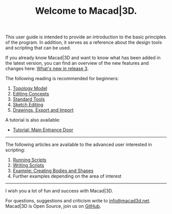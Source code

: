 ﻿---
uid: d7fa988c-877d-45b0-9a69-67414b24767e
title: Welcome to Macad|3D.
---
This user guide is intended to provide an introduction to the basic principles of the program. In addition, it serves as a reference about the design tools and scripting that can be used.

If you already know Macad\|3D and want to know what has been added in the latest version, you can find an overview of the new features and changes here: [What's new in release 3](xref:f5697cf2-acbd-47e9-86d5-0af8c66973f2).

The following reading is recommended for beginners:
1. [Topology Model](xref:980d397f-67bc-4874-a24d-42cc80029ef6)
2. [Editing Concepts](xref:34c0454a-7e8a-4850-8b6c-462d89f4ccfe)
3. [Standard Tools](xref:e0d6ed71-f1fa-481b-94b4-c7f76591b1b4)
4. [Sketch Editing](xref:0dc12d15-5450-460c-909b-f25ed1cf4b7e)
5. [Drawings, Export and Import](xref:0c834add-faf4-48f0-a8c3-e6dce411774c)

A tutorial is also available:
* [Tutorial: Main Entrance Door](xref:cb109114-b7bd-40be-bb3a-ce7e0fbe0974)

---

The following articles are available to the advanced user interested in scripting:
1. [Running Scripts](xref:0857be7d-eabe-40e1-bda3-a3415b29a4cd)
2. [Writing Scripts](xref:dbef1051-1ced-4b54-89a5-64c02de1722d)
3. [Example: Creating Bodies and Shapes](xref:cb7fcf59-b5d0-42c4-938e-e8cdbe3edd05)
4. Further examples depending on the area of interest

---

I wish you a lot of fun and success with Macad\|3D.

For questions, suggestions and criticism write to [info@macad3d.net](mailto:info@macad3d.net).
Macad\|3D is Open Source, join us on [GitHub](https://github.com/Macad3D/Macad3D).
